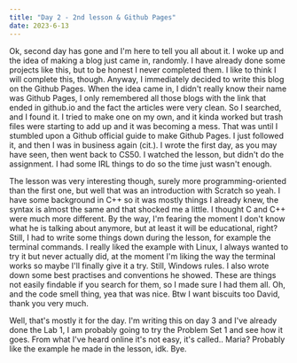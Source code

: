 ```yaml
---
title: "Day 2 - 2nd lesson & Github Pages"
date: 2023-6-13
---
```


Ok, second day has gone and I'm here to tell you all about it. I woke up and the idea of making a blog just came in, randomly.
I have already done some projects like this, but to be honest I never completed them. I like to think I will complete this, though.
Anyway, I immediately decided to write this blog on the Github Pages. When the idea came in, I didn't really know their name was Github Pages,
I only remembered all those blogs with the link that ended in github.io and the fact the articles were very clean.
So I searched, and I found it. I tried to make one on my own, and it kinda worked but trash files were starting to add up and it was becoming a mess.
That was until I stumbled upon a Github official guide to make Github Pages. I just followed it, and then I was in business again (cit.).
I wrote the first day, as you may have seen, then went back to CS50. I watched the lesson, but didn't do the assignment.
I had some IRL things to do so the time just wasn't enough.

The lesson was very interesting though, surely more programming-oriented than the first one, but well that was an introduction with Scratch so yeah.
I have some background in C++ so it was mostly things I already knew, the syntax is almost the same and that shocked me a little.
I thought C and C++ were much more different. By the way, I'm fearing the moment I don't know what he is talking about anymore, but at least it will be educational, right?
Still, I had to write some things down during the lesson, for example the terminal commands. I really liked the example with Linux, I always wanted to try it but never actually did, at the moment I'm liking the way the terminal works so maybe I'll finally give it a try. Still, Windows rules.
I also wrote down some best practises and conventions he showed. These are things not easily findable if you search for them, so I made sure I had them all.
Oh, and the code smell thing, yea that was nice. Btw I want biscuits too David, thank you very much.

Well, that's mostly it for the day. I'm writing this on day 3 and I've already done the Lab 1, I am probably going to try the Problem Set 1 and see how it goes. From what I've heard online it's not easy, it's called.. Maria? Probably like the example he made in the lesson, idk. Bye.
